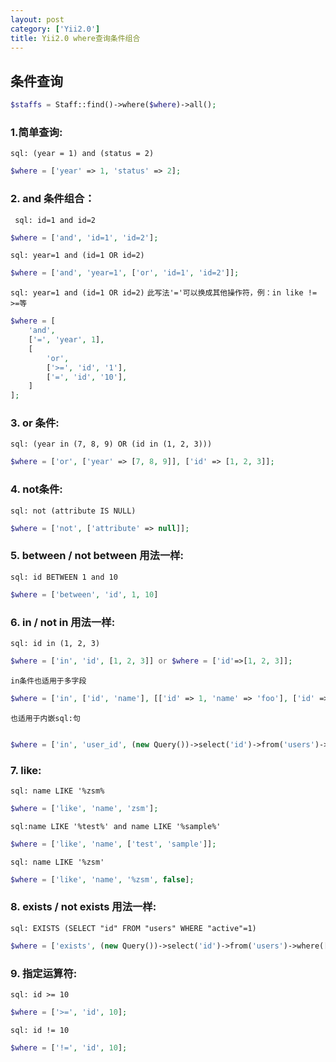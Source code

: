 ```yaml
---
layout: post
category: ['Yii2.0']
title: Yii2.0 where查询条件组合
---
```


## 条件查询
```php
$staffs = Staff::find()->where($where)->all();
```

### 1.简单查询:

`sql: (year = 1) and (status = 2)`
```php
$where = ['year' => 1, 'status' => 2];
```

### 2. and 条件组合：

` sql: id=1 and id=2`
```php
$where = ['and', 'id=1', 'id=2'];
```
`sql: year=1 and (id=1 OR id=2)`
```php
$where = ['and', 'year=1', ['or', 'id=1', 'id=2']];
```
`sql: year=1 and (id=1 OR id=2)`
`此写法'='可以换成其他操作符，例：in like != >=等`
```php
$where = [
    'and',
    ['=', 'year', 1],
    [
        'or',
        ['>=', 'id', '1'],
        ['=', 'id', '10'],
    ]
];
```
### 3. or 条件:

`sql: (year in (7, 8, 9) OR (id in (1, 2, 3)))`
```php
$where = ['or', ['year' => [7, 8, 9]], ['id' => [1, 2, 3]];
```

### 4. not条件:

`sql: not (attribute IS NULL)`
```php
$where = ['not', ['attribute' => null]];
```

### 5. between / not between 用法一样:


`sql: id BETWEEN 1 and 10`
```php
$where = ['between', 'id', 1, 10]
```

### 6. in / not in 用法一样:

`sql: id in (1, 2, 3)`
```php
$where = ['in', 'id', [1, 2, 3]] or $where = ['id'=>[1, 2, 3]];
```
`in条件也适用于多字段`
```php
$where = ['in', ['id', 'name'], [['id' => 1, 'name' => 'foo'], ['id' => 2, 'name' => 'bar']]];
```
`也适用于内嵌sql:句`
```php

$where = ['in', 'user_id', (new Query())->select('id')->from('users')->where(['active' => 1])];
```
### 7. like:

`sql: name LIKE '%zsm%`
```php
$where = ['like', 'name', 'zsm'];
```
`sql:name LIKE '%test%' and name LIKE '%sample%'`
```php
$where = ['like', 'name', ['test', 'sample']];
```
`sql: name LIKE '%zsm'`
```php
$where = ['like', 'name', '%zsm', false];
```
### 8. exists /  not exists 用法一样:


`sql: EXISTS (SELECT "id" FROM "users" WHERE "active"=1)`
```php
$where = ['exists', (new Query())->select('id')->from('users')->where(['active' => 1])];
```
### 9. 指定运算符:
`sql: id >= 10`

```php
$where = ['>=', 'id', 10];
```

`sql: id != 10`
```php
$where = ['!=', 'id', 10];
```


